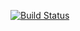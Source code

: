 [![Build Status](https://travis-ci.org/cfellowes/Lab5CSE110.svg?branch=master)](https://travis-ci.org/cfellowes/Lab5CSE110)